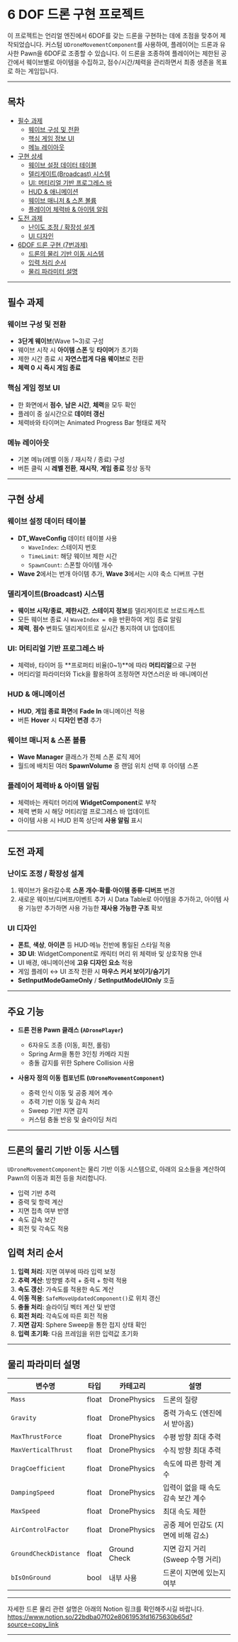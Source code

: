 # 6 DOF 드론 구현 프로젝트

이 프로젝트는 언리얼 엔진에서 6DOF를 갖는 드론을 구현하는 데에 초점을 맞추어 제작되었습니다. 
커스텀 `UDroneMovementComponent`를 사용하여, 플레이어는 드론과 유사한 Pawn을 6DOF로 조종할 수 있습니다.
이 드론을 조종하여 플레이어는 제한된 공간에서 웨이브별로 아이템을 수집하고, 점수/시간/체력을 관리하면서 최종 생존을 목표로 하는 게임입니다.

---

## 목차
- [필수 과제](#필수-과제)  
  - [웨이브 구성 및 전환](#웨이브-구성-및-전환)  
  - [핵심 게임 정보 UI](#핵심-게임-정보-ui)  
  - [메뉴 레이아웃](#메뉴-레이아웃)  
- [구현 상세](#구현-상세)  
  - [웨이브 설정 데이터 테이블](#웨이브-설정-데이터-테이블)  
  - [델리게이트(Broadcast) 시스템](#델리게이트broadcast-시스템)  
  - [UI: 머티리얼 기반 프로그레스 바](#ui-머티리얼-기반-프로그레스-바)  
  - [HUD & 애니메이션](#hud--애니메이션)  
  - [웨이브 매니저 & 스폰 볼륨](#웨이브-매니저--스폰-볼륨)  
  - [플레이어 체력바 & 아이템 알림](#플레이어-체력바--아이템-알림)  
- [도전 과제](#도전-과제)
  - [난이도 조정 / 확장성 설계](#난이도-조정-/-확장성-설계)
  - [UI 디자인](#UI-디자인)
- [6DOF 드론 구현 (7번과제)](#주요-기능)  
  - [드론의 물리 기반 이동 시스템](#드론의-물리-기반-이동-시스템)  
  - [입력 처리 순서](#입력-처리-순서)  
  - [물리 파라미터 설명](#물리-파라미터-설명)  

---

## 필수 과제

### 웨이브 구성 및 전환
- **3단계 웨이브**(Wave 1~3)로 구성  
- 웨이브 시작 시 **아이템 스폰** 및 **타이머**가 초기화  
- 제한 시간 종료 시 **자연스럽게 다음 웨이브**로 전환  
- **체력 0 시 즉시 게임 종료**

### 핵심 게임 정보 UI
- 한 화면에서 **점수**, **남은 시간**, **체력**을 모두 확인  
- 플레이 중 실시간으로 **데이터 갱신**
- 체력바와 타이머는 Animated Progress Bar 형태로 제작 

### 메뉴 레이아웃
- 기본 메뉴(레벨 이동 / 재시작 / 종료) 구성  
- 버튼 클릭 시 **레벨 전환**, **재시작**, **게임 종료** 정상 동작  

---

## 구현 상세

### 웨이브 설정 데이터 테이블
- **DT_WaveConfig** 데이터 테이블 사용  
  - `WaveIndex`: 스테이지 번호  
  - `TimeLimit`: 해당 웨이브 제한 시간  
  - `SpawnCount`: 스폰할 아이템 개수  
- **Wave 2**에서는 번개 아이템 추가, **Wave 3**에서는 시야 축소 디버프 구현

### 델리게이트(Broadcast) 시스템
- **웨이브 시작/종료**, **제한시간**, **스테이지 정보**를 델리게이트로 브로드캐스트  
- 모든 웨이브 종료 시 `WaveIndex = 0`을 반환하여 게임 종료 알림  
- **체력**, **점수** 변화도 델리게이트로 실시간 통지하여 UI 업데이트

### UI: 머티리얼 기반 프로그레스 바
- 체력바, 타이머 등 **프로퍼티 비율(0~1)**에 따라 **머티리얼**으로 구현  
- 머티리얼 파라미터와 Tick을 활용하여 조정하면 자연스러운 바 애니메이션

### HUD & 애니메이션
- **HUD**, **게임 종료 화면**에 **Fade In** 애니메이션 적용  
- 버튼 **Hover** 시 **디자인 변경** 추가  

### 웨이브 매니저 & 스폰 볼륨
- **Wave Manager** 클래스가 전체 스폰 로직 제어  
- 월드에 배치된 여러 **SpawnVolume** 중 랜덤 위치 선택 후 아이템 스폰 

### 플레이어 체력바 & 아이템 알림
- 체력바는 캐릭터 머리에 **WidgetComponent**로 부착  
- 체력 변화 시 해당 머티리얼 프로그레스 바 업데이트  
- 아이템 사용 시 HUD 왼쪽 상단에 **사용 알림** 표시  

---

## 도전 과제

### 난이도 조정 / 확장성 설계
1. 웨이브가 올라갈수록 **스폰 개수·확률·아이템 종류·디버프** 변경
2. 새로운 웨이브/디버프/이벤트 추가 시 Data Table로 아이템을 추가하고, 아이템 사용 기능만 추가하면 사용 가능한 **재사용 가능한 구조** 확보  

### UI 디자인
- **폰트**, **색상**, **아이콘** 등 HUD·메뉴 전반에 통일된 스타일 적용 
- **3D UI**: WidgetComponent로 캐릭터 머리 위 체력바 및 상호작용 안내  
- UI 배경, 애니메이션에 **고유 디자인 요소** 적용
- 게임 플레이 ↔ UI 조작 전환 시 **마우스 커서 보이기/숨기기**  
- **SetInputModeGameOnly** / **SetInputModeUIOnly** 호출

---

## 주요 기능 

- **드론 전용 Pawn 클래스 (`ADronePlayer`)**
  - 6자유도 조종 (이동, 회전, 롤링)
  - Spring Arm을 통한 3인칭 카메라 지원
  - 충돌 감지를 위한 Sphere Collision 사용
 
  
- **사용자 정의 이동 컴포넌트 (`UDroneMovementComponent`)**
  - 중력 인식 이동 및 공중 제어 계수
  - 추력 기반 이동 및 감속 처리
  - Sweep 기반 지면 감지
  - 커스텀 충돌 반응 및 슬라이딩 처리
 
---

## 드론의 물리 기반 이동 시스템

`UDroneMovementComponent`는 물리 기반 이동 시스템으로, 아래의 요소들을 계산하여 Pawn의 이동과 회전 등을 처리합니다.

- 입력 기반 추력
- 중력 및 항력 계산
- 지면 접촉 여부 반영
- 속도 감속 보간
- 회전 및 각속도 적용

## 입력 처리 순서 

1. **입력 처리**: 지면 여부에 따라 입력 보정  
2. **추력 계산**: 방향별 추력 + 중력 + 항력 적용  
3. **속도 갱신**: 가속도를 적용한 속도 계산  
4. **이동 적용**: `SafeMoveUpdatedComponent()`로 위치 갱신  
5. **충돌 처리**: 슬라이딩 벡터 계산 및 반영  
6. **회전 처리**: 각속도에 따른 회전 적용  
7. **지면 감지**: Sphere Sweep을 통한 접지 상태 확인  
8. **입력 초기화**: 다음 프레임을 위한 입력값 초기화

---

## 물리 파라미터 설명 
| 변수명                 | 타입       | 카테고리         | 설명 |
|------------------------|------------|------------------|------|
| `Mass`                 | float      | DronePhysics      | 드론의 질량 |
| `Gravity`              | float      | DronePhysics      | 중력 가속도 (엔진에서 받아옴) |
| `MaxThrustForce`       | float      | DronePhysics      | 수평 방향 최대 추력 |
| `MaxVerticalThrust`    | float      | DronePhysics      | 수직 방향 최대 추력 |
| `DragCoefficient`      | float      | DronePhysics      | 속도에 따른 항력 계수 |
| `DampingSpeed`         | float      | DronePhysics      | 입력이 없을 때 속도 감속 보간 계수 |
| `MaxSpeed`             | float      | DronePhysics      | 최대 속도 제한 |
| `AirControlFactor`     | float      | DronePhysics      | 공중 제어 민감도 (지면에 비해 감소) |
| `GroundCheckDistance`  | float      | Ground Check      | 지면 감지 거리 (Sweep 수행 거리) |
| `bIsOnGround`          | bool       | 내부 사용         | 드론이 지면에 있는지 여부 |

---

자세한 드론 물리 관련 설명은 아래의 Notion 링크를 확인해주시길 바랍니다. 
https://www.notion.so/22bdba07f02e8061953fd1675630b65d?source=copy_link

---

